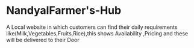 # NandyalFarmer's-Hub
A Local website in which customers can find their daily requirements like(Milk,Vegetables,Fruits,Rice),this shows Availability ,Pricing and these will be delivered to their Door 
